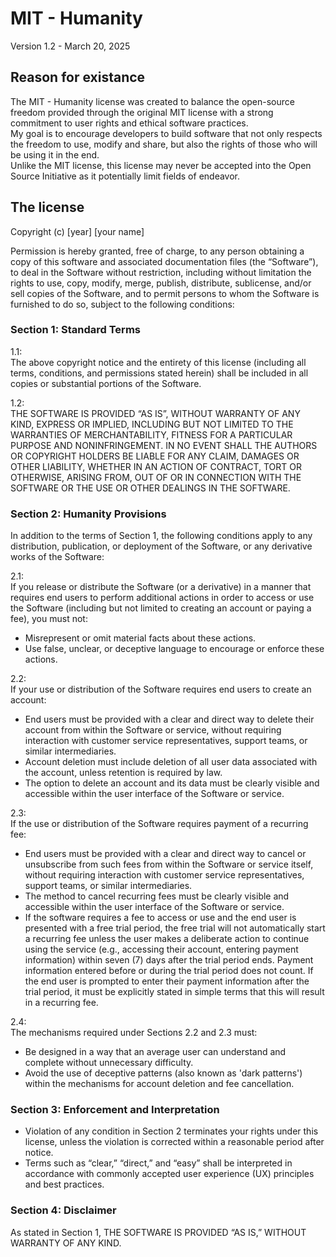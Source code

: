 # MIT - Humanity
Version 1.2 - March 20, 2025  

## Reason for existance
The MIT - Humanity license was created to balance the open-source freedom provided through the original MIT license with a strong commitment to user rights and ethical software practices.  
My goal is to encourage developers to build software that not only respects the freedom to use, modify and share, but also the rights of those who will be using it in the end.  
Unlike the MIT license, this license may never be accepted into the Open Source Initiative as it potentially limit fields of endeavor.  

## The license
Copyright (c) [year] [your name]

Permission is hereby granted, free of charge, to any person obtaining a copy of this software and associated documentation files (the “Software”), to deal in the Software without restriction, including without limitation the rights to use, copy, modify, merge, publish, distribute, sublicense, and/or sell copies of the Software, and to permit persons to whom the Software is furnished to do so, subject to the following conditions:  

### Section 1: Standard Terms  

1.1:  
The above copyright notice and the entirety of this license (including all terms, conditions, and permissions stated herein) shall be included in all copies or substantial portions of the Software.  

1.2:  
THE SOFTWARE IS PROVIDED “AS IS”, WITHOUT WARRANTY OF ANY KIND, EXPRESS OR IMPLIED, INCLUDING BUT NOT LIMITED TO THE WARRANTIES OF MERCHANTABILITY, FITNESS FOR A PARTICULAR PURPOSE AND NONINFRINGEMENT. IN NO EVENT SHALL THE AUTHORS OR COPYRIGHT HOLDERS BE LIABLE FOR ANY CLAIM, DAMAGES OR OTHER LIABILITY, WHETHER IN AN ACTION OF CONTRACT, TORT OR OTHERWISE, ARISING FROM, OUT OF OR IN CONNECTION WITH THE SOFTWARE OR THE USE OR OTHER DEALINGS IN THE SOFTWARE.  

### Section 2: Humanity Provisions  
In addition to the terms of Section 1, the following conditions apply to any distribution, publication, or deployment of the Software, or any derivative works of the Software:  

2.1:  
If you release or distribute the Software (or a derivative) in a manner that requires end users to perform additional actions in order to access or use the Software (including but not limited to creating an account or paying a fee), you must not:  
* Misrepresent or omit material facts about these actions.
* Use false, unclear, or deceptive language to encourage or enforce these actions.

2.2:  
If your use or distribution of the Software requires end users to create an account:  
* End users must be provided with a clear and direct way to delete their account from within the Software or service, without requiring interaction with customer service representatives, support teams, or similar intermediaries.
* Account deletion must include deletion of all user data associated with the account, unless retention is required by law.
* The option to delete an account and its data must be clearly visible and accessible within the user interface of the Software or service.

2.3:  
If the use or distribution of the Software requires payment of a recurring fee:  
* End users must be provided with a clear and direct way to cancel or unsubscribe from such fees from within the Software or service itself, without requiring interaction with customer service representatives, support teams, or similar intermediaries.
* The method to cancel recurring fees must be clearly visible and accessible within the user interface of the Software or service.
* If the software requires a fee to access or use and the end user is presented with a free trial period, the free trial will not automatically start a recurring fee unless the user makes a deliberate action to continue using the service (e.g., accessing their account, entering payment information) within seven (7) days after the trial period ends. Payment information entered before or during the trial period does not count. If the end user is prompted to enter their payment information after the trial period, it must be explicitly stated in simple terms that this will result in a recurring fee.

2.4:  
The mechanisms required under Sections 2.2 and 2.3 must:  
* Be designed in a way that an average user can understand and complete without unnecessary difficulty.
* Avoid the use of deceptive patterns (also known as 'dark patterns') within the mechanisms for account deletion and fee cancellation.
  
### Section 3: Enforcement and Interpretation  
* Violation of any condition in Section 2 terminates your rights under this license, unless the violation is corrected within a reasonable period after notice.
* Terms such as “clear,” “direct,” and “easy” shall be interpreted in accordance with commonly accepted user experience (UX) principles and best practices.

### Section 4: Disclaimer  
As stated in Section 1, THE SOFTWARE IS PROVIDED “AS IS,” WITHOUT WARRANTY OF ANY KIND.  
